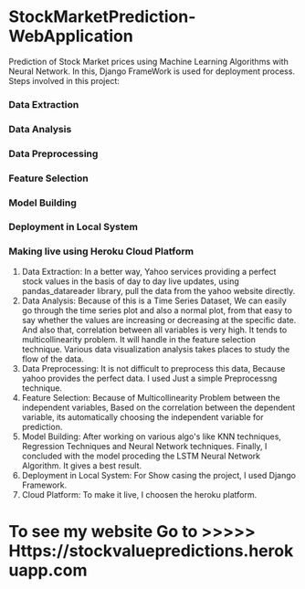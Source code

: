 # StockMarketPrediction-WebApplication
Prediction of Stock Market prices using Machine Learning Algorithms with Neural Network.  In this, Django FrameWork is used for deployment process. 
Steps involved in this project:
### Data Extraction
### Data Analysis
### Data Preprocessing
### Feature Selection
### Model Building
### Deployment in Local System
### Making live using Heroku Cloud Platform

1) Data Extraction:
    In a better way, Yahoo services providing a perfect stock values in the basis of day to day live updates, using pandas_datareader library, pull the data from the yahoo website directly.
2) Data Analysis:
    Because of this is a Time Series Dataset, We can easily go through the time series plot and also a normal plot, from that easy to say whether the values are increasing or decreasing at the specific date.
    And also that, correlation between all variables is very high. It tends to multicollinearity problem. It will handle in the feature selection technique.
    Various data visualization analysis takes places to study the flow of the data.
3) Data Preprocessing:
    It is not difficult to preprocess this data, Because yahoo provides the perfect data. I used Just a simple Preprocessng technique.
4) Feature Selection:
    Because of Multicollinearity Problem between the independent variables, Based on the correlation between the dependent variable, its automatically choosing the independent variable for prediction.
5) Model Building:
    After working on various algo's like KNN techniques, Regression Techniques and Neural Network techniques. Finally, I concluded with the model proceding the LSTM Neural Network Algorithm. It gives a best result.
6) Deployment in Local System:
    For Show casing the project, I used Django Framework.
7) Cloud Platform:
    To make it live, I choosen the heroku platform. 
# To see my website Go to >>>>> Https://stockvaluepredictions.herokuapp.com
